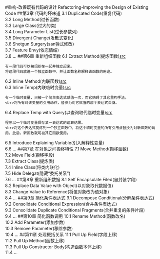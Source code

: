 #重构-改善既有代码的设计
Refactoring-Improving the Design of Existing Code
##第3章 代码的坏味道
3.1 Duplicated Code(重复代码)<br>
3.2 Long Method(过长函数)<br>
3.3 Large Class(过大的类)<br>
3.4 Long Parameter List(过长参数列)<br>
3.5 Divergent Change(发散式变化)<br>
3.6 Shotgun Surgery(san弹式修改)<br>
3.7 Feature Envy(依恋情结)<br>
3.8 ...
##第6章 重新组织函数
6.1 Extract Method(提炼函数)[src](https://github.com/lujiango/RefactoringInJava/blob/master/src/_06/_06_01_ExtractMethod.java)<br>
```
有一段代码可以被组织在一起并独立起来。
将这段代码放进一个独立函数中，并让函数名称解释该函数的用途。
```
6.2 Inline Method(内联函数)[src](https://github.com/lujiango/RefactoringInJava/blob/master/src/_06/_06_02_InlineMethod.java)<br>
6.3 Inline Temp(内联临时变量)[src]()
```
有一个临时变量，只被一个简单表达式赋值一次，而它妨碍了其它重构手法。
<br>将所有对该变量的引用动作，替换为对它赋值的那个表达式自身。
```
6.4 Replace Temp with Query(以查询取代临时变量)[src]()<br>
```
程序以一个临时变量保存某一表达式的运算结果。
<br>将这个表达式提炼到一个独立函数中，将这个临时变量的所有引用点替换为对新函数的调用，此后，新函数就可被其它函数使用。
```
6.5 Introduce Explaining Variable(引入解释性变量)<br>
6.6 ...
##第7章 在对象之间搬移特性
7.1 Move Method(搬移函数)<br>
7.2 Move Field(搬移字段)<br>
7.3 Extract Class(提炼类)<br>
7.4 Inline Class(将类内联化)<br>
7.5 Hide Delegat(隐藏“委托关系”)<br>
7.6 ...
##第8章 重新组织数据
8.1 Self Encapsulate Filed(自封装字段)<br>
8.2 Replace Data Value with Object(以对象取代数据值)<br>
8.3 Change Value to Reference(将值对象改为值对象)<br>
8.4 ...
##第9章 简化条件表达式
9.1 Decompose Conditional(分解条件表达式)<br>
9.2 Consolidate Conditional Expression(合并条件表达式)<br>
9.3 Consolidate Duplicate Conditional Fragments(合并重复的条件片段)<br>
9.4 ...
##第10章 简化函数调用
10.1 Rename Method(函数改名)<br>
10.2 Add Parameter(添加参数)<br>
10.3 Remove Parameter(移除参数)<br>
10.4 ...
##第11章 处理概括关系
11.1 Pull Up Field(字段上移)<br>
11.2 Pull Up Method(函数上移)<br>
11.3 Pull Up Constructor Body(构造函数本体上移)<br>
11.4 ...






